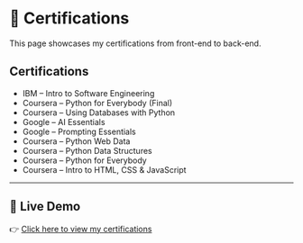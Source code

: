 # 📜 Certifications

This page showcases my certifications from front-end to back-end.

## Certifications

- IBM – Intro to Software Engineering  
- Coursera – Python for Everybody (Final)  
- Coursera – Using Databases with Python  
- Google – AI Essentials  
- Google – Prompting Essentials  
- Coursera – Python Web Data  
- Coursera – Python Data Structures  
- Coursera – Python for Everybody  
- Coursera – Intro to HTML, CSS & JavaScript  

---
## 🚀 Live Demo
👉 [Click here to view my certifications](https://Kteferra22.github.io/certifications/)
